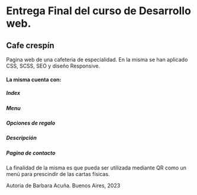 # Entrega Final del curso de Desarrollo web.
## Cafe crespín
Pagina web de una cafeteria de especialidad. En la misma se han aplicado CSS, SCSS, SEO y diseño Responsive.
#### La misma cuenta con:
##### Index
##### Menu
##### Opciones de regalo
##### Descripción
##### Pagina de contacto
La finalidad de la misma es que pueda ser utilizada mediante QR como un menú para prescindir de las cartas físicas.





Autoria de Barbara Acuña. Buenos Aires, 2023

